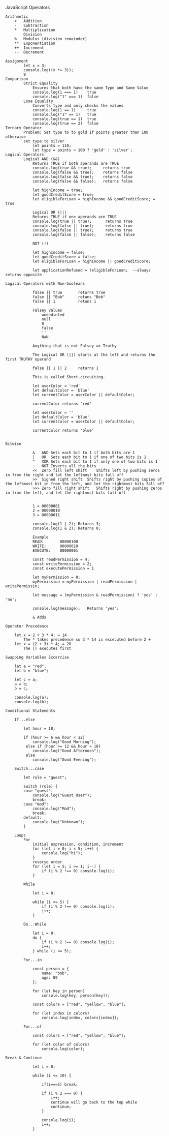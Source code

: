 JavaScript Operators

    Arithmetic
        +	Addition
        -	Subtraction
        *	Multiplication
        	Division
        %	Modulus (division remainder)
        **  Exponentiation
        ++	Increment
        --	Decrement

    Assignment
            let x = 3;
            console.log((x *= 3));
            9
    Comparison
            Strict Equality
                Ensures that both have the same Type and Same Value
                console.log(1 === 1)    true
                console.log("1" === 1)  false
            Lose Equality
                Converts type and only checks the values
                console.log(1 == 1)     true
                console.log("1" == 1)   true
                console.log(true == 1)  true
                console.log(true == 2)  false
    Ternary Operator
            Problem: Set type to to gold if points greater than 100 otherwise
            set type to silver
                let points = 110;
                let type = points > 100 ? 'gold' : 'silver';
    Logical Operators
            Logical AND (&&)
                Returns TRUE if both aperands are TRUE
                console.log(true && true);     returns true
                console.log(false && true);    returns false
                console.log(false && true);    returns false
                console.log(false && false);   returns false

                let highIncome = true;
                let goodCreditScore = true;
                let eligibleForLoan = highIncome && goodCreditScore; = true

                Logical OR (||)
                Returns TRUE if one aperands are TRUE
                console.log(true || true);      returns true
                console.log(false || true);     returns true
                console.log(false || true);     returns true
                console.log(false || false);    returns false

                NOT (!)

                let highIncome = false;
                let goodCreditScore = false;
                let eligibleForLoan = highIncome || goodCreditScore;

                let applicationRefused = !eligibleForLoan;  --always returns opposite

    Logical Operators with Non-booleans

                false || true       returns true
                false || "Bob"      retuns "Bob"
                false || 1          retuns 1

                Falsey Values
                    undedinfed
                    null
                    0
                    false
                    ''
                    NaN

                Anything that is not Falsey => Truthy

                The Logical OR (||) starts at the left and returns the first TRUTHY oparand

                false || 1 || 2     returns 1

                This is called Short-circuiting.

                let userColor = 'red'
                let defaultColor = 'blue'
                let currentColor = userColor || defaultColor;

                currentColor returns 'red'

                let userColor = ''
                let defaultColor = 'blue'
                let currentColor = userColor || defaultColor;

                currentColor returns 'blue'


    Bitwise

                &	AND	Sets each bit to 1 if both bits are 1
                |	OR	Sets each bit to 1 if one of two bits is 1
                ^	XOR	Sets each bit to 1 if only one of two bits is 1
                ~	NOT	Inverts all the bits
                <<	Zero fill left shift	Shifts left by pushing zeros in from the right and let the leftmost bits fall off
                >>	Signed right shift	Shifts right by pushing copies of the leftmost bit in from the left, and let the rightmost bits fall off
                >>>	Zero fill right shift	Shifts right by pushing zeros in from the left, and let the rightmost bits fall off


                1 = 00000001
                2 = 00000010
                3 = 00000011

                console.log(1 | 2); Returns 3;
                console.log(1 & 2); Returns 0;

                Example
                READ:       00000100
                WRITE:      00000010
                EXECUTE:    00000001

                const readPermission = 4;
                const writePermission = 2;
                const executePermission = 1

                let myPermission = 0;
                myPermission = myPermission | readPermission | writePermissin;

                let message = (myPermission & readPermission) ? 'yes' : 'no';

                console.log(message);   Returns 'yes';

                & Adds

    Operator Precedence

        let x = 2 + 3 * 4; = 14
            The * takes precedence so 3 * 14 is excecuted before 2 +
        let x = (2 + 3) * 4; = 20
            The () executes first

    Swapping Variables Excercise

        let a = "red";
        let b = "blue";

        let c = a;
        a = b;
        b = c;

        console.log(a);
        console.log(b);

    Conditional Statements

        If...else

            let hour = 18;

            if (hour >= 6 && hour < 12)
                console.log("Good Morning");
             else if (hour >= 12 && hour < 18)
                console.log("Good Afternoon");
             else
                console.log("Good Evening");

        Switch...case

            let role = "guest";

            switch (role) {
            case "guest":
                console.log("Guest User");
                break;
            case "mod":
                console.log("Mod");
                break;
            default:
                console.log("Unknown");
            }

        Loops
            For
                initial expression, condition, increment
                for (let i = 0; i < 5; i++) {
                    console.log("hi");
                }
                reverse order
                for (let i = 5; i >= 1; i--) {
                    if (i % 2 !== 0) console.log(i);
                }

            While

                let i = 0;

                while (i <= 5) {
                    if (i % 2 !== 0) console.log(i);
                    i++;
                }

            Do...While

                let i = 0;
                do {
                    if (i % 2 !== 0) console.log(i);
                    i++;
                } while (i <= 5);

            For...in

                const person = {
                    name: "bob",
                    age: 89
                };

                for (let key in person)
                    console.log(key, person[key]);

                const colors = ["red", "yellow", "blue"];

                for (let index in colors)
                    console.log(index, colors[index]);

            For...of

                const colors = ["red", "yellow", "blue"];

                for (let color of colors)
                    console.log(color);

    Break & Continue

                let i = 0;

                while (i <= 10) {

                    if(i===5) break;

                    if (i % 2 === 0) {
                        i++;
                        continue will go back to the top while
                        continue;
                    }

                    console.log(i);
                    i++;
                }

